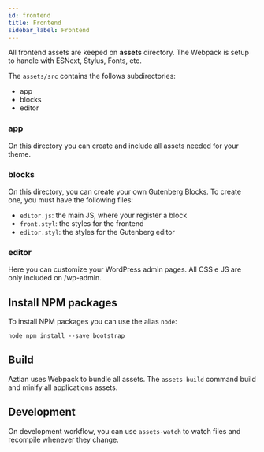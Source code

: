 ```yaml
---
id: frontend
title: Frontend
sidebar_label: Frontend
---
```


All frontend assets are keeped on **assets** directory. The Webpack is setup to handle with ESNext, Stylus, Fonts, etc.

The `assets/src` contains the follows subdirectories:
 - app
 - blocks
 - editor

### app
On this directory you can create and include all assets needed for your theme.

### blocks
On this directory, you can create your own Gutenberg Blocks. To create one, you must have the following files:

- `editor.js`: the main JS, where your register a block
- `front.styl`: the styles for the frontend
- `editor.styl`: the styles for the Gutenberg editor

### editor
Here you can customize your WordPress admin pages. All CSS e JS are only included on /wp-admin.

## Install NPM packages
To install NPM packages you can use the alias `node`:

```
node npm install --save bootstrap
```

## Build
Aztlan uses Webpack to bundle all assets. The `assets-build` command build and minify all applications assets. 

## Development
On development workflow, you can use `assets-watch` to watch files and recompile whenever they change.
